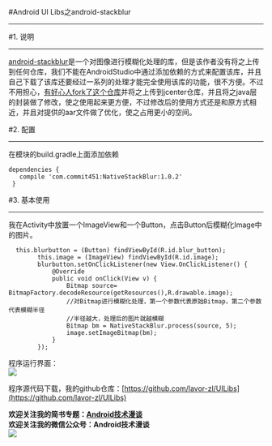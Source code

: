 #Android UI Libs之android-stackblur  
***  
#1. 说明  
***  
[android-stackblur](https://github.com/kikoso/android-stackblur)是一个对图像进行模糊化处理的库，但是该作者没有将之上传到任何仓库，我们不能在AndroidStudio中通过添加依赖的方式来配置该库，并且自己下载了该库还要经过一系列的处理才能完全使用该库的功能，很不方便。不过不用担心，[有好心人fork了这个仓库](https://github.com/Commit451/NativeStackBlur)并将之上传到jcenter仓库，并且将之java层的封装做了修改，使之使用起来更方便，不过修改后的使用方式还是和原方式相近，并且对提供的aar文件做了优化，使之占用更小的空间。  

#2. 配置  
***  
在模块的build.gradle上面添加依赖  
```  
dependencies {
   compile 'com.commit451:NativeStackBlur:1.0.2'
 }  
```  
#3. 基本使用  
***  
我在Activity中放置一个ImageView和一个Button，点击Button后模糊化Image中的图片。  
```
  this.blurbutton = (Button) findViewById(R.id.blur_button);
        this.image = (ImageView) findViewById(R.id.image);
        blurbutton.setOnClickListener(new View.OnClickListener() {
            @Override
            public void onClick(View v) {
                Bitmap source= BitmapFactory.decodeResource(getResources(),R.drawable.image);
                //对Bitmap进行模糊化处理，第一个参数代表原始Bitmap，第二个参数代表模糊半径
                //半径越大，处理后的图片就越模糊
                Bitmap bm = NativeStackBlur.process(source, 5);
                image.setImageBitmap(bm);
            }
        });  
```  

程序运行界面：  
![](http://i.imgur.com/nPM3jNa.gif)  

程序源代码下载，我的github仓库：[https://github.com/lavor-zl/UILibs](https://github.com/lavor-zl/UILibs) 


**欢迎关注我的简书专题：[Android技术漫谈](http://www.jianshu.com/collection/4833a48d1cb2)**   
**欢迎关注我的微信公众号：Android技术漫谈**  
![](http://i.imgur.com/u75x3BP.jpg)